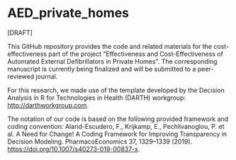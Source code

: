 # AED_private_homes
[DRAFT]

This GitHub repository provides the code and related materials for the cost-effectiveness part of the project "Effectiveness and Cost-Effectiveness of Automated External Defibrillators in Private Homes". The corresponding manuscript is currently being finalized and will be submitted to a peer-reviewed journal.   

For this research, we made use of the template developed by the Decision Analysis in R for Technologies in Health (DARTH) workgroup: <http://darthworkgroup.com>.

The notation of our code is based on the following provided framework and coding convention:
Alarid-Escudero, F., Krijkamp, E., Pechlivanoglou, P. et al. A Need for Change! A Coding Framework for Improving Transparency in Decision Modeling. PharmacoEconomics 37, 1329–1339 (2019). <https://doi.org/10.1007/s40273-019-00837-x>.
